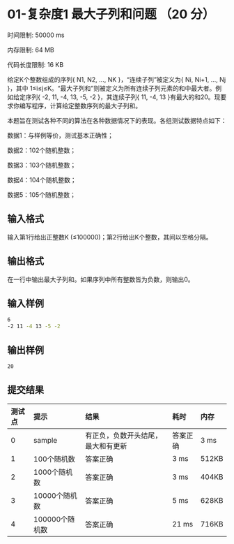 # 01-复杂度1 最大子列和问题 （20 分）

时间限制: 50000 ms

内存限制: 64 MB

代码长度限制: 16 KB

给定K个整数组成的序列{ N​1​​, N​2​​, ..., N​K​​ }，“连续子列”被定义为{ N​i​​, N​i+1​​, ..., N​j​​ }，其中 1≤i≤j≤K。“最大子列和”则被定义为所有连续子列元素的和中最大者。例如给定序列{ -2, 11, -4, 13, -5, -2 }，其连续子列{ 11, -4, 13 }有最大的和20。现要求你编写程序，计算给定整数序列的最大子列和。

本题旨在测试各种不同的算法在各种数据情况下的表现。各组测试数据特点如下：

数据1：与样例等价，测试基本正确性；

数据2：102个随机整数；

数据3：103个随机整数；

数据4：104个随机整数；

数据5：105个随机整数；

## 输入格式

输入第1行给出正整数K (≤100000)；第2行给出K个整数，其间以空格分隔。

## 输出格式

在一行中输出最大子列和。如果序列中所有整数皆为负数，则输出0。

## 输入样例

```bash
6
-2 11 -4 13 -5 -2
```

## 输出样例

```bash
20
```

## 提交结果

|测试点|提示|结果|耗时|内存|
|:---|:---|:---|:---|:---|
|0|sample|有正负，负数开头结尾，最大和有更新|答案正确|3 ms|528KB|
|1|100个随机数|答案正确|3 ms|512KB|
|2|1000个随机数|答案正确|3 ms|404KB|
|3|10000个随机数|答案正确|5 ms|628KB|
|4|100000个随机数|答案正确|21 ms|716KB|
